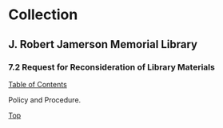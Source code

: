 [0]: ../README.md
[7.2]: request-for-reconsideration-of-library-materials.md

# Collection
## J. Robert Jamerson Memorial Library
### 7.2 Request for Reconsideration of Library Materials
[Table of Contents][0]

Policy and Procedure.

[Top][7.2]
